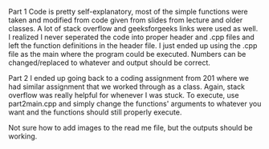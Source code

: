 Part 1
Code is pretty self-explanatory, most of the simple functions were taken and modified from code given from slides from lecture and older classes. A lot of stack overflow and geeksforgeeks links were used as well. I realized I never
seperated the code into proper header and .cpp files and left the function definitions in the header file. I just ended up using the .cpp file as the main where the program could be executed. Numbers can be changed/replaced to whatever
and output should be correct.

Part 2
I ended up going back to a coding assignment from 201 where we had similar assignment that we worked through as a class. Again, stack overflow was really helpful for whenever I was stuck. To execute, use part2main.cpp and simply
change the functions' arguments to whatever you want and the functions should still properly execute.



Not sure how to add images to the read me file, but the outputs should be working.
